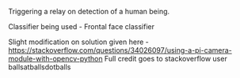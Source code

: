 Triggering a relay on detection of a human being.

Classifier being used - Frontal face classifier

Slight modification on solution given here - https://stackoverflow.com/questions/34026097/using-a-pi-camera-module-with-opencv-python
Full credit goes to stackoverflow user ballsatballsdotballs

